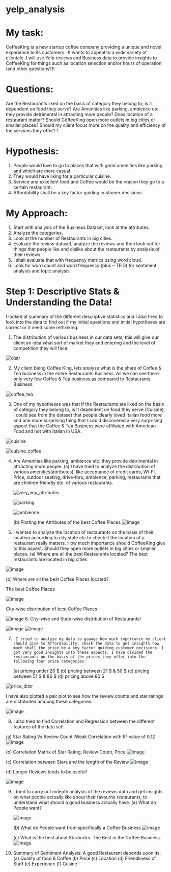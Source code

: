 # yelp_analysis
# My task:

CoffeeKing is a new startup coffee company providing a unique and novel experience to its customers.  
It wants to appeal to a wide variety of clientele. 
I will use Yelp reviews and Business data to provide insights to CoffeeKing for things such as location selection and/or hours of operation (and other questions?)!

# Questions:
Are the Restaurants liked on the basis of category they belong to; is it dependent on food they serve?
Are Amenities like parking, ambience etc. they provide detrimental in attracting more people? 
Does location of a restaurant matter? Should CoffeeKing open more outlets in big cities or smaller places?
Should my client focus more on the quality and efficiency of the services they offer?
!



# Hypothesis:
1.	People would love to go to places that with good amenities like parking and which are more casual
2.	They would have liking for a particular cuisine.
3.	 Service and excellent food and Coffee would be the reason they go to a certain restaurant.
4.	Affordability shall be a key factor guiding customer decisions.

# My Approach:
1.  Start with analysis of the Business Dataset, look at the attributes.
2.  Analyze the categories.
3.  Look at the number of Restaurants in big cities.
4.  Evaluate the review dataset, analyze the reviews and then look out for things that people like and dislike about the restaurants by analysis of their reviews.
5.  I shall evaluate that with frequency metrics using word cloud.
6.  Look for word count and word frequency (plus – TFID) for sentiment analysis and topic analysis.


# Step 1: Descriptive Stats & Understanding the Data!

I looked at summary of the different descriptive statistics and I also tried to look into the data to find out if my 
initial questions and initial hypotheses are correct or it need some rethinking:

1.	The distribution of various business in our data sets, this will give our client an idea what sort of market they 
and entering and the level of competition they will face: 





![distr](https://user-images.githubusercontent.com/81987445/192219489-51985449-49e9-4470-9675-102e42de63d5.jpg)







2.	My client being Coffee King, lets analyze what is the share of Coffee & Tea business in the entire Restaurants Business. As we can see there only very few Coffee & Tea business as compared to Restaurants Business.

![coffee_tea](https://user-images.githubusercontent.com/81987445/192219582-6029d4a0-c16b-4282-8bf2-6ce66cdef057.jpg)

 
3.	One of my hypotheses was that if the Restaurants are liked on the basis of category they belong to; is it dependent on food they serve (Cuisine), I could see from the dataset that people clearly loved Italian food more and one more surprising thing that I could discovered a very surprising aspect that the Coffee & Tea Business were affiliated with American Food and not with Italian in USA.



![cuisine](https://user-images.githubusercontent.com/81987445/192219649-31be693e-e2f4-4f27-8812-bc56bb88a564.jpg)




![cuisine_coffee](https://user-images.githubusercontent.com/81987445/192219665-0232c8de-d128-4d41-a6be-3684b53e9d41.jpg)


4.	Are Amenities like parking, ambience etc. they provide detrimental in attracting more people. 
    (a) I have tried to analyze the distribution of various amenities(attributes), like acceptance of credit cards, Wi-Fi, Price, outdoor seating, drive-thru, ambience,            parking, restaurants that are children friendly etc. of various restaurants.





      ![very_imp_attributes](https://user-images.githubusercontent.com/81987445/192219702-e6c5c572-e2ef-4923-973e-94d19c413061.jpg)


 

      ![parking](https://user-images.githubusercontent.com/81987445/192219719-5e5d738d-3dc0-48d3-a8d1-202a38e79fad.jpg)

 

      ![ambience](https://user-images.githubusercontent.com/81987445/192219772-319388ee-078d-46d2-8128-320a0e31b4ab.jpg)
 
 
    (b) Plotting the Attributes of the best Coffee Places
    ![image](https://user-images.githubusercontent.com/81987445/192219890-803c340f-03c5-4856-b28c-501f36347375.png)


5.	I wanted to analyze the location of restaurants on the basis of their location according to city,state etc to check if the location of a restaurant really matters. How much importance should CoffeeKing give to this aspect. Should they open more outlets in big cities or smaller places.
   (a)  Where are all the best Restaurants located? 
   The best restaurants are located in big cities

   ![image](https://user-images.githubusercontent.com/81987445/192220806-a88d8cf7-e9e7-48c5-8d76-d230a4e1b00f.png)
   
   (b)  Where are all the best Coffee Places located? 
   
   The best Coffee Places
   
   ![image](https://user-images.githubusercontent.com/81987445/192221110-d3c44cc3-1d36-41df-bfb9-17da1e1333de.png)
   
   City-wise distribution of best Coffee Places
   
   ![image](https://user-images.githubusercontent.com/81987445/192221275-c6166314-9bc7-4db5-89d0-d76c93eaf26d.png)
6.  City-wise and State-wise distribution of Restaurants!
   
   ![image](https://user-images.githubusercontent.com/81987445/192221479-b47ae6c0-c7ed-4bde-ad3c-78fdb3036c1b.png)
   ![image](https://user-images.githubusercontent.com/81987445/192221586-636382c4-17cd-4ca0-aa44-4efff4d24ca0.png)

7.  	I tried to analyze my data to gauage how much importance my client should give to Affordability, check the data to get insights how much shall the price be a key factor guiding customer decisions. I got very good insights into these aspects. I have divided the restaurants on the basis of the prices they offer into the following four price categories:
      (a) pricing under 20 $ 
      (b) pricing between 21 $  & 50 $
      (c) pricing between 51 $  & 80 $
      (d) pricing above 80 $
 
  ![price_distr](https://user-images.githubusercontent.com/81987445/192221812-b6f43851-98f5-4804-a48d-b264f4cba0b5.jpg)
  
  I have also plotted a pair plot to see how the review counts and star ratings are distributed amoung these categories: 
  
  ![image](https://user-images.githubusercontent.com/81987445/192223533-aabd15aa-8f78-4a05-90b2-2e8f8edca046.png)
  
8. I also tried to find Correlation and Regression between the different features of the data set!

  (a) Star Rating Vs Review Count :Weak Correlation with R² value of 0.12
  ![image](https://user-images.githubusercontent.com/81987445/192223941-e75602dc-3473-4e36-b23c-5575a835bbb9.png)
  
  (b) Correlation Matrix of Star Rating, Review Count, Price
  ![image](https://user-images.githubusercontent.com/81987445/192224202-8a83caca-ce13-4088-84d4-cf5528bcaa63.png)
  
  (c) Correlation between Stars and the length of the Review
  ![image](https://user-images.githubusercontent.com/81987445/192224287-4f0041bb-b507-4455-aec6-0a34bf28c0c6.png)
  
  (d) Longer Reviews tends to be useful!
  
  ![image](https://user-images.githubusercontent.com/81987445/192224353-254bb141-8c4e-4eff-a048-bad5b2bcb7fc.png)
  
  
9. I tried to carry out indepth analysis of the reviews data and get insights on what people actually like about their favourite restaurants, 
to understand what should a good business actually have.
    (a) What do People want?

    ![image](https://user-images.githubusercontent.com/81987445/192224853-22a0fc86-329d-46d6-8fd1-60e8db59e482.png)
    
    (b) What do People want from specifically a Coffee Business
    ![image](https://user-images.githubusercontent.com/81987445/192225025-3e0b699e-2a65-4874-ad1d-92adce7812ec.png)
    
    (c) What is the best about Starbucks: The Best in the Coffee Business.
    ![image](https://user-images.githubusercontent.com/81987445/192225177-cd76bcbd-e207-41dc-9af4-21a5b9ad768f.png)
    
    
10. Summary of Sentiment Analysis:
    A good Restaurant depends upon its:
    (a) Quality of food & Coffee
    (b) Price
    (c) Location
    (d) Friendliness of Staff
    (e) Experience
    (f) Cusine
   










  






















